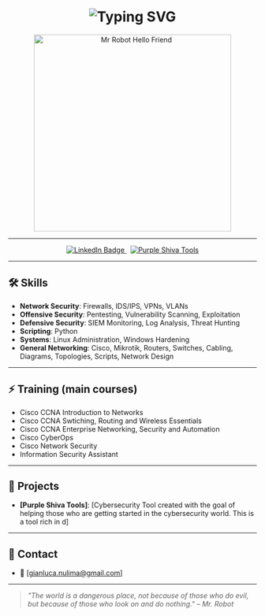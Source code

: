 <h1 align="center">
  <img src="https://readme-typing-svg.herokuapp.com?font=Fira+Code&size=40&pause=1000&color=F70000&center=true&vCenter=true&width=600&lines=HELLO+FRIEND" alt="Typing SVG" />
</h1>

<p align="center">
  <img src="https://media.giphy.com/media/26FPO1zfvF3c1xFhC/giphy.gif" width="400" alt="Mr Robot Hello Friend" />
</p>

---

<p align="center">
  <a href="https://www.linkedin.com/in/gianluca-nunes/" target="_blank">
    <img src="https://img.shields.io/badge/LinkedIn-0077B5?style=for-the-badge&logo=linkedin&logoColor=white" alt="LinkedIn Badge"/>
  </a>
  &nbsp;
  <a href="https://github.com/PurpleShivaTeam/purpleshivatools" target="_blank">
    <img src="https://img.shields.io/badge/Purple Shiva Tools-800080?style=for-the-badge&logo=hackthebox&logoColor=white" alt="Purple Shiva Tools"/>
  </a>
</p>

---

## 🛠️ Skills

- **Network Security**: Firewalls, IDS/IPS, VPNs, VLANs
- **Offensive Security**: Pentesting, Vulnerability Scanning, Exploitation
- **Defensive Security**: SIEM Monitoring, Log Analysis, Threat Hunting
- **Scripting**: Python
- **Systems**: Linux Administration, Windows Hardening
- **General Networking**: Cisco, Mikrotik, Routers, Switches, Cabling, Diagrams, Topologies, Scripts, Network Design

---

## ⚡ Training (main courses)

- Cisco CCNA Introduction to Networks
- Cisco CCNA Swtiching, Routing and Wireless Essentials
- Cisco CCNA Enterprise Networking, Security and Automation
- Cisco CyberOps
- Cisco Network Security
- Information Security Assistant

---

## 🧰 Projects

- **[Purple Shiva Tools]**: [Cybersecurity Tool created with the goal of helping those who are getting started in the cybersecurity world. This is a tool rich in d]

---

## 📡 Contact

- 📧 [gianluca.nulima@gmail.com]

---

> *"The world is a dangerous place, not because of those who do evil, but because of those who look on and do nothing."* – *Mr. Robot*
